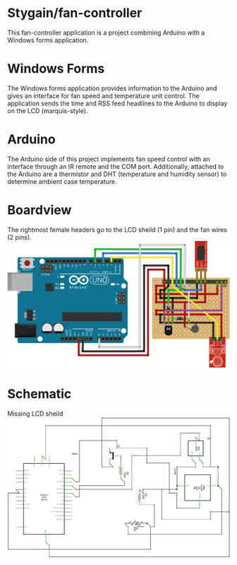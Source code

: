 # Stygain/fan-controller
This fan-controller application is a project combining Arduino with a Windows forms application.

# Windows Forms
The Windows forms application provides information to the Arduino and gives an interface for fan speed and temperature unit control. The application sends the time and RSS feed headlines to the Arduino to display on the LCD (marquis-style).

# Arduino
The Arduino side of this project implements fan speed control with an interface through an IR remote and the COM port. Additionally, attached to the Arduino are a thermistor and DHT (temperature and humidity sensor) to determine ambient case temperature.

# Boardview
The rightmost female headers go to the LCD sheild (1 pin) and the fan wires (2 pins).
![boardview](Design/boardview.png)

# Schematic
Missing LCD sheild
![schematic](Design/schematic.png)
